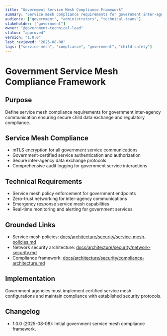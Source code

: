 ```yaml
---
title: "Government Service Mesh Compliance Framework"
summary: "Service mesh compliance requirements for government inter-agency communication and data exchange."
audience: ["government", "administrators", "technical-teams"]
stakeholder: ["government"]
owner: "@government-technical-lead"
status: "approved"
version: "1.0.0"
last_reviewed: "2025-08-08"
tags: ["service-mesh", "compliance", "government", "child-safety"]
---
```


# Government Service Mesh Compliance Framework

## Purpose
Define service mesh compliance requirements for government inter-agency communication ensuring secure child data exchange and regulatory compliance.

## Service Mesh Compliance
- mTLS encryption for all government service communications
- Government-certified service authentication and authorization
- Secure inter-agency data exchange protocols
- Comprehensive audit logging for government service interactions

## Technical Requirements
- Service mesh policy enforcement for government endpoints
- Zero-trust networking for inter-agency communications
- Emergency response service mesh capabilities
- Real-time monitoring and alerting for government services

## Grounded Links
- Service mesh policies: [docs/architecture/security/service-mesh-policies.md](../../architecture/security/service-mesh-policies.md)
- Network security architecture: [docs/architecture/security/network-security.md](../../architecture/security/network-security.md)
- Compliance framework: [docs/architecture/security/compliance-architecture.md](../../architecture/security/compliance-architecture.md)

## Implementation
Government agencies must implement certified service mesh configurations and maintain compliance with established security protocols.

## Changelog
- 1.0.0 (2025-08-08): Initial government service mesh compliance framework.